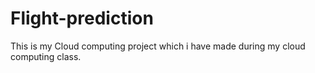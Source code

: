 # Flight-prediction
This is my Cloud computing project which i have made during my cloud computing class.
